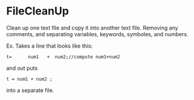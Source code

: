 # FileCleanUp
Clean up one text file and copy it into another text file. Removing any comments, and separating variables, keywords, symboles, and numbers.

Ex. Takes a line that looks like this:

`t=      num1   +  num2;//compute num1+num2`

and out puts

`t = num1 + num2 ;`

into a separate file.
